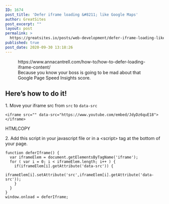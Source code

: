```yaml
---
ID: 1674
post_title: 'Defer iframe loading &#8211; like Google Maps'
author: GreatSites
post_excerpt: ""
layout: post
permalink: >
  https://greatsites.io/posts/web-development/defer-iframe-loading-like-google-maps/
published: true
post_date: 2020-09-30 13:18:26
---
```

<!-- wp:core-embed/wordpress {"url":"https://www.annacantrell.com/how-to/how-to-defer-loading-iframe-content/","type":"wp-embed","providerNameSlug":"anna-cantrell","className":""} -->
<figure class="wp-block-embed-wordpress wp-block-embed is-type-wp-embed is-provider-anna-cantrell"><div class="wp-block-embed__wrapper">
https://www.annacantrell.com/how-to/how-to-defer-loading-iframe-content/
</div><figcaption>Because you know your boss is going to be mad about that Google Page Speed Insights score.</figcaption></figure>
<!-- /wp:core-embed/wordpress -->

<!-- wp:heading -->
<h2>Here’s how to do it!</h2>
<!-- /wp:heading -->

<!-- wp:paragraph -->
<p>1. Move your iframe src from&nbsp;<code>src</code>&nbsp;to&nbsp;<code>data-src</code></p>
<!-- /wp:paragraph -->

<!-- wp:code -->
<pre class="wp-block-code"><code>&lt;iframe src="" data-src="https://www.youtube.com/embed/JdyDz6quE18">&lt;/iframe></code></pre>
<!-- /wp:code -->

<!-- wp:paragraph -->
<p>HTMLCOPY</p>
<!-- /wp:paragraph -->

<!-- wp:paragraph -->
<p>2. Add this script in your javascript file or in a &lt;script&gt; tag at the bottom of your page.</p>
<!-- /wp:paragraph -->

<!-- wp:code -->
<pre class="wp-block-code"><code>function deferIframe() {
  var iframeElem = document.getElementsByTagName('iframe');
  for ( var i = 0; i &lt; iframeElem.length; i++ ) {
    if(iframeElem&#91;i].getAttribute('data-src')) {
      iframeElem&#91;i].setAttribute('src',iframeElem&#91;i].getAttribute('data-src'));
    } 
  } 
}
window.onload = deferIframe;</code></pre>
<!-- /wp:code -->